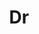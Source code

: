 ---
layout: person
given: Richard
family: Harrison
department: Cambridge Crop Research at NIAB
title: Dr
job_title: 'Director '
image: /assets/uploads/Harrison_Richard.jpg
webpage: https://www.esc.cam.ac.uk/directory/richard-harrison
biography: 'Dr Harrison completed his PhD in systems biology at the University of
  Manchester, followed by a Medical Research Council Fellowship at the University
  of Edinburgh in bioinformatics and population genetics. He joined East Malling Research
  in 2011 as a research leader developing into his role as the head of the genetics,
  genomics and breeding department in 2016, following its takeover by NIAB. In his
  new role he leads one of four units in NIAB - Cambridge Crop Research.


  His own research focuses on understanding the genetic basis of complex traits, often
  using interactions between plants and microbes as a study system. He works at the
  interface between molecular biology, statistical genetics and machine learning.
  While at East Malling he developed research in horticultural crops such as strawberry,
  apple and cherry.


  Dr Harrison is a member of the BBSRC Agri-food Strategic Advisory Panel, the KTN
  Plant Science advisory board, the NFU Net Zero Science Advisory Board and the BBSRC
  pool of experts.'
---